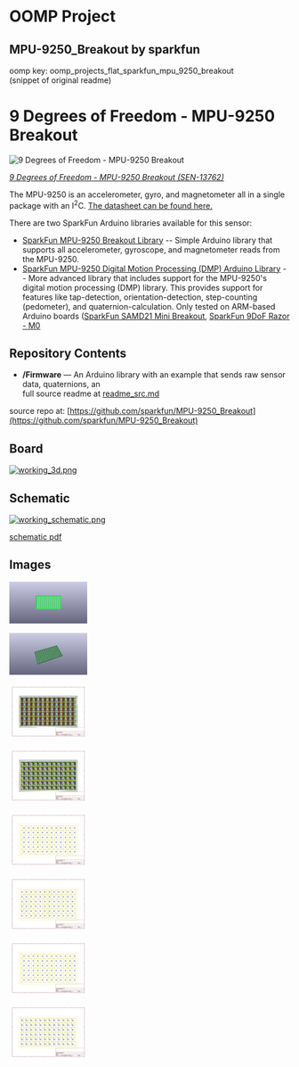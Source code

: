 # OOMP Project  
## MPU-9250_Breakout  by sparkfun  
  
oomp key: oomp_projects_flat_sparkfun_mpu_9250_breakout  
(snippet of original readme)  
  
9 Degrees of Freedom - MPU-9250 Breakout  
========================================  
  
![9 Degrees of Freedom - MPU-9250 Breakout](https://cdn.sparkfun.com/assets/parts/1/1/3/0/6/13762-00a.jpg)  
  
[*9 Degrees of Freedom - MPU-9250 Breakout (SEN-13762)*](https://www.sparkfun.com/products/13762)  
  
The MPU-9250 is an accelerometer, gyro, and magnetometer all in a single package with an I<sup>2</sup>C. [The datasheet can be found here.](https://cdn.sparkfun.com/assets/learn_tutorials/5/5/0/MPU9250REV1.0.pdf)  
  
There are two SparkFun Arduino libraries available for this sensor:  
  
* [SparkFun MPU-9250 Breakout Library](https://github.com/sparkfun/SparkFun_MPU-9250_Breakout_Arduino_Library) -- Simple Arduino library that supports all accelerometer, gyroscope, and magnetometer reads from the MPU-9250.  
* [SparkFun MPU-9250 Digital Motion Processing (DMP) Arduino Library](https://github.com/sparkfun/SparkFun_MPU-9250-DMP_Arduino_Library) -- More advanced library that includes support for the MPU-9250's digital motion processing (DMP) library. This provides support for features like tap-detection, orientation-detection, step-counting (pedometer), and quaternion-calculation. Only tested on ARM-based Arduino boards ([SparkFun SAMD21 Mini Breakout](https://www.sparkfun.com/products/13664), [SparkFun 9DoF Razor - M0](https://www.sparkfun.com/products/14001)  
  
Repository Contents  
-------------------  
  
* **/Firmware** &mdash; An Arduino library with an example that sends raw sensor data, quaternions, an  
  full source readme at [readme_src.md](readme_src.md)  
  
source repo at: [https://github.com/sparkfun/MPU-9250_Breakout](https://github.com/sparkfun/MPU-9250_Breakout)  
## Board  
  
[![working_3d.png](working_3d_600.png)](working_3d.png)  
## Schematic  
  
[![working_schematic.png](working_schematic_600.png)](working_schematic.png)  
  
[schematic pdf](working_schematic.pdf)  
## Images  
  
[![working_3D_bottom.png](working_3D_bottom_140.png)](working_3D_bottom.png)  
  
[![working_3D_top.png](working_3D_top_140.png)](working_3D_top.png)  
  
[![working_assembly_page_01.png](working_assembly_page_01_140.png)](working_assembly_page_01.png)  
  
[![working_assembly_page_02.png](working_assembly_page_02_140.png)](working_assembly_page_02.png)  
  
[![working_assembly_page_03.png](working_assembly_page_03_140.png)](working_assembly_page_03.png)  
  
[![working_assembly_page_04.png](working_assembly_page_04_140.png)](working_assembly_page_04.png)  
  
[![working_assembly_page_05.png](working_assembly_page_05_140.png)](working_assembly_page_05.png)  
  
[![working_assembly_page_06.png](working_assembly_page_06_140.png)](working_assembly_page_06.png)  
